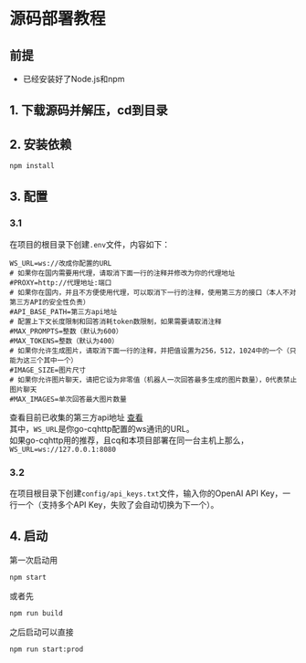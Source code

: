 # 源码部署教程
## 前提
- 已经安装好了Node.js和npm
## 1. 下载源码并解压，cd到目录
## 2. 安装依赖
```bash
npm install
```
## 3. 配置
### 3.1
在项目的根目录下创建`.env`文件，内容如下：
```.env
WS_URL=ws://改成你配置的URL
# 如果你在国内需要用代理，请取消下面一行的注释并修改为你的代理地址
#PROXY=http://代理地址:端口
# 如果你在国内，并且不方便使用代理，可以取消下一行的注释，使用第三方的接口（本人不对第三方API的安全性负责）
#API_BASE_PATH=第三方api地址
# 配置上下文长度限制和回答消耗token数限制，如果需要请取消注释
#MAX_PROMPTS=整数（默认为600）
#MAX_TOKENS=整数（默认为400）
# 如果你允许生成图片，请取消下面一行的注释，并把值设置为256，512，1024中的一个（只能为这三个其中一个）
#IMAGE_SIZE=图片尺寸
# 如果你允许图片聊天，请把它设为非零值（机器人一次回答最多生成的图片数量），0代表禁止图片聊天
#MAX_IMAGES=单次回答最大图片数量
```
查看目前已收集的第三方api地址 [查看](./api.md)  
其中，`WS_URL`是你go-cqhttp配置的ws通讯的URL。  
如果go-cqhttp用的推荐，且cq和本项目部署在同一台主机上那么，`WS_URL=ws://127.0.0.1:8080` 
### 3.2
在项目根目录下创建`config/api_keys.txt`文件，输入你的OpenAI API Key，一行一个（支持多个API Key，失败了会自动切换为下一个）。
## 4. 启动
第一次启动用
```bash
npm start
```
或者先
```bash
npm run build
```
之后启动可以直接
```bash
npm run start:prod
```